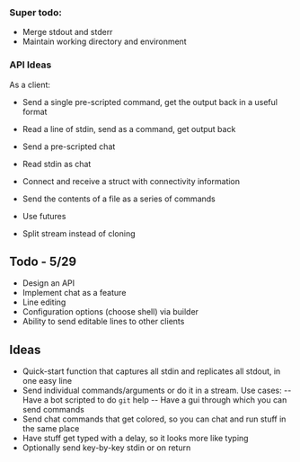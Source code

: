 ### Super todo:
* Merge stdout and stderr
* Maintain working directory and environment

### API Ideas
As a client:
* Send a single pre-scripted command, get the output back in a useful format
* Read a line of stdin, send as a command, get output back
* Send a pre-scripted chat
* Read stdin as chat
* Connect and receive a struct with connectivity information
* Send the contents of a file as a series of commands

* Use futures

* Split stream instead of cloning


## Todo - 5/29
* Design an API
* Implement chat as a feature
* Line editing
* Configuration options (choose shell) via builder
* Ability to send editable lines to other clients

## Ideas
- Quick-start function that captures all stdin and replicates all stdout, in one easy line
- Send individual commands/arguments or do it in a stream. Use cases:
  -- Have a bot scripted to do `git` help
  -- Have a gui through which you can send commands
- Send chat commands that get colored, so you can chat and run stuff in the same place
- Have stuff get typed with a delay, so it looks more like typing
- Optionally send key-by-key stdin or on return
